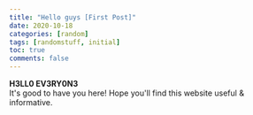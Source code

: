 ```yaml
---
title: "Hello guys [First Post]"
date: 2020-10-18
categories: [random]
tags: [randomstuff, initial]
toc: true
comments: false
---
```


**H3LL0 EV3RY0N3** \
It's good to have you here! Hope you'll find this website useful & informative.
